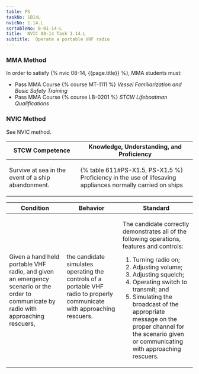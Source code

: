 ```yaml
---
table: PS
taskNo: 1B14L
nvicNo: 1.14.L 
sortableNo: B-01-14-L
title:  NVIC 08-14 Task 1.14.L
subtitle:  Operate a portable VHF radio
---
```



### MMA Method

In order to satisfy  {% nvic 08-14, {{page.title}}  %}, MMA students must:

* Pass MMA Course {% course MT-1111 %}  *Vessel Familiarization and Basic Safety Training*
* Pass MMA Course {% course LB-0201 %}  *STCW Lifeboatman Qualifications*


### NVIC Method

<a onclick="togglevisibility('nvic_methods')" >See NVIC method.</a>

<div id='nvic_methods' class='hide'>

<table>
<thead>
<tr>
<th class='forty'> STCW Competence </th>
<th class='sixty'> Knowledge, Understanding, and Proficiency </th>
</tr>
</thead>




<tbody>
<tr><td markdown='1'>

Survive at sea in the event of a ship abandonment.

</td><td markdown='1'>

{% table 611#PS-X1.5, PS-X1.5 %} Proficiency in the use of lifesaving appliances normally carried on ships

</td></tr>


</tbody>
</table>


<table>
<thead>
<tr><th class='twenty'>  Condition </th><th class='twenty'> Behavior </th><th  class='sixty'>Standard </th></tr>
</thead>
<tbody >



<tr><td markdown='1'>

Given a hand held portable VHF radio, and given an emergency scenario or the order to communicate by radio with approaching rescuers,

</td><td markdown='1'>

the candidate simulates operating the controls of a portable VHF radio to properly communicate with approaching rescuers.

<br>

<div class="tooltip" markdown='1'>



</div>


</td><td markdown='1'>

The candidate correctly demonstrates all of the following operations, features and controls:
 
1. Turning radio on; 
2. Adjusting volume; 
3. Adjusting squelch; 
4. Operating switch to transmit; and 
5. Simulating the broadcast of the appropriate message on the proper channel for the scenario given or communicating with approaching rescuers.

</td></tr>
</tbody>
</table>
</div>
